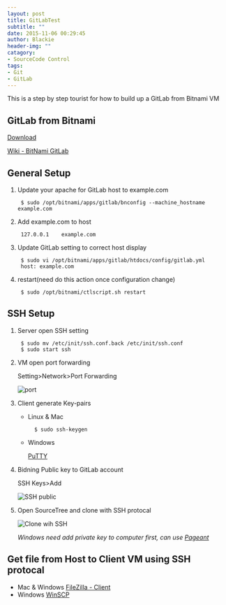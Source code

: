 ```yaml
---
layout: post
title: GitLabTest
subtitle: ""
date: 2015-11-06 00:29:45
author: Blackie
header-img: ""
catagory:
- SourceCode Control
tags: 
- Git
- GitLab
---
```


<!-- More -->

This is a step by step tourist for how to build up a GitLab from Bitnami VM

## GitLab from Bitnami

[Download](https://bitnami.com/stack/gitlab/virtual-machine)

[Wiki - BitNami GitLab](https://wiki.bitnami.com/Applications/BitNami_GitLab?highlight=gitlab)

## General Setup

1. Update your apache for GitLab host to example.com
	
		$ sudo /opt/bitnami/apps/gitlab/bnconfig --machine_hostname example.com

2. Add example.com to host

		127.0.0.1    example.com

3. Update GitLab setting to correct host display
		
		$ sudo vi /opt/bitnami/apps/gitlab/htdocs/config/gitlab.yml
		host: example.com

4. restart(need do this action once configuration change)
	
		$ sudo /opt/bitnami/ctlscript.sh restart

## SSH Setup

1. Server open SSH setting

		$ sudo mv /etc/init/ssh.conf.back /etc/init/ssh.conf
		$ sudo start ssh

2. VM open port forwarding

	Setting>Network>Port Forwarding

	![port](https://dl.dropboxusercontent.com/u/20925528/%E6%8A%80%E8%A1%93Blog/blogs/Git%26GitLab/Port%20Forwarding.png)

3. Client generate Key-pairs

	- Linux & Mac
	
			$ sudo ssh-keygen
	- Windows
		
		[PuTTY](http://www.chiark.greenend.org.uk/~sgtatham/putty/download.html)

4. Bidning Public key to GitLab account

	SSH Keys>Add

	![SSH public](https://dl.dropboxusercontent.com/u/20925528/%E6%8A%80%E8%A1%93Blog/blogs/Git%26GitLab/ssh%20public.png)

5. Open SourceTree and clone with SSH protocal

	![Clone wih SSH](https://dl.dropboxusercontent.com/u/20925528/%E6%8A%80%E8%A1%93Blog/blogs/Git%26GitLab/Clone%20with%20ssh.png)

	*Windows need add private key to computer first, can use [Pageant](http://the.earth.li/~sgtatham/putty/latest/x86/pageant.exe)*

## Get file from Host to Client VM using SSH protocal

- Mac & Windows
	[FileZilla - Client](https://www.google.com.tw/url?sa=t&rct=j&q=&esrc=s&source=web&cd=1&cad=rja&uact=8&ved=0CBsQFjAAahUKEwiN5OSiz_nIAhUGXqYKHZMABNQ&url=https%3A%2F%2Ffilezilla-project.org%2Fdownload.php&usg=AFQjCNEVBwvn5iTFmb5JyjzLrD0yKQsMGg&sig2=dep538VPLoemq1TctetF6g)
- Windows
	[WinSCP](https://www.google.com.tw/url?sa=t&rct=j&q=&esrc=s&source=web&cd=1&cad=rja&uact=8&ved=0CBsQFjAAahUKEwjv1vHDz_nIAhXlJKYKHRzKCFs&url=https%3A%2F%2Fwinscp.net%2Feng%2Fdownload.php&usg=AFQjCNFGy0DbS4A__xFv8ToHgJYyYD3BOw&sig2=HHP95wNoiU9FmIfyCVCzww)